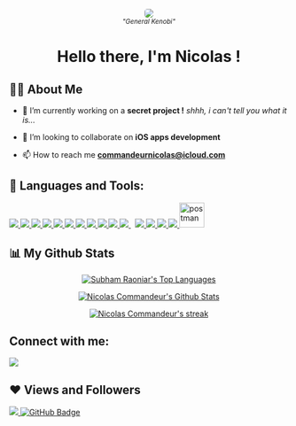 <p align="center">
    <img src="https://media.giphy.com/media/Nx0rz3jtxtEre/giphy.gif" style="border-radius: 5px;">
    <br/>
    <small><i>"General Kenobi"</i></small>
</p>
<h1 align="center">Hello there, I'm Nicolas !</h1>


## 🙋‍♂️ About Me

- 🔭 I’m currently working on a **secret project !** *shhh, i can't tell you what it is...*
<!--
- 🌱 I’m currently learning **IOS app development and Kotlin language !**
-->
- 👯 I’m looking to collaborate on **iOS apps development**

<!--
    - 👨‍💻 All of my projects are available at **[Portfolio : NullPointerException]()**
-->

- 📫 How to reach me **commandeurnicolas@icloud.com**

<!--
    - ⚡ Fun fact **UwU**
-->

## 🚀 Languages and Tools:

<p align="left"> 
    <a href="https://www.apple.com/fr/swift/" target="_blank"> <img src="https://img.icons8.com/color/48/000000/swift.png"/> </a>
    <a href="https://developer.apple.com/xcode/" target="_blank"> <img src="https://img.icons8.com/color/48/null/xcode.png"/> </a>
    <a href="https://git-scm.com/" target="_blank"> <img src="https://img.icons8.com/color/48/000000/git.png"/> </a> 
    <a href="https://www.java.com" target="_blank"> <img src="https://img.icons8.com/color/48/000000/java-coffee-cup-logo.png"/> </a>
    <a href="https://kotlinlang.org/" target="_blank"> <img src="https://img.icons8.com/color/50/000000/kotlin.png"/> </a>
    <a href="https://flutter.dev/" target="_blank"> <img src="https://img.icons8.com/color/50/000000/flutter.png"/> </a>
    <a href="https://developer.mozilla.org/en-US/docs/Web/JavaScript" target="_blank"> <img src="https://img.icons8.com/color/48/000000/javascript.png"/> </a> 
    <a href="https://www.w3.org/html/" target="_blank"> <img src="https://img.icons8.com/color/48/000000/html-5.png"/> </a> 
    <a href="https://www.w3schools.com/css/" target="_blank"> <img src="https://img.icons8.com/color/48/000000/css3.png"/> </a> 
    <a href="https://firebase.google.com/" target="_blank"> <img src="https://img.icons8.com/color/48/000000/firebase.png"/> </a> 
    <a style="padding-right:8px;" href="https://www.mysql.com/" target="_blank"> <img src="https://img.icons8.com/fluent/50/000000/mysql-logo.png"/> </a>
    <a href="" target="_blank"> <img src="https://img.icons8.com/color/48/000000/c-programming.png"/> </a>
    <a href="" target="_blank"> <img src="https://img.icons8.com/color/48/000000/c-plus-plus-logo.png"/> </a>
    <a href="" target="_blank">  </a>
    <a href="https://getbootstrap.com" target="_blank"> <img src="https://img.icons8.com/color/48/000000/bootstrap.png"/> </a>
    <a href="https://www.python.org" target="_blank"> <img src="https://img.icons8.com/color/48/000000/python.png"/> </a> 
    <a href="https://postman.com" target="_blank"> <img src="https://www.vectorlogo.zone/logos/getpostman/getpostman-icon.svg" alt="postman" width="45" height="45"/> </a>   
    <!-- <a href="https://reactjs.org/" target="_blank"> <img src="https://img.icons8.com/color/48/000000/react-native.png"/> </a> -->
    <!-- <a href="https://spring.io/projects/spring-boot" target="_blank"> <img src="https://img.icons8.com/color/48/000000/spring-logo.png"/> </a>  -->
    <!-- <a style="padding-right:8px;" href="https://nodejs.org" target="_blank"> <img src="https://img.icons8.com/color/48/000000/nodejs.png"/> </a>  -->
    <!-- <a href="https://www.mongodb.com/" target="_blank"> <img src="https://raw.githubusercontent.com/devicons/devicon/master/icons/mongodb/mongodb-original-wordmark.svg" alt="mongodb" width="48" height="48"/> </a>  -->
    <!-- <a href="https://www.jenkins.io" target="_blank"> <img src="https://www.vectorlogo.zone/logos/jenkins/jenkins-icon.svg" alt="jenkins" width="48" height="48"/> </a>  -->
    <!-- <a href="https://redux.js.org" target="_blank"> <img src="https://img.icons8.com/color/48/000000/redux.png"/> </a> -->
    <!-- <a href="https://expressjs.com" target="_blank"> <img src="https://raw.githubusercontent.com/devicons/devicon/master/icons/express/express-original-wordmark.svg" alt="express" width="40" height="40"/> </a> -->
</p>

## 📊 My Github Stats
<p align="center">
    <a href="https://github.com/anuraghazra/github-readme-stats">
        <!-- GOTHAM  -->
        <img alt="Subham Raoniar's Top Languages" src="https://github-readme-stats.vercel.app/api/top-langs/?username=CommandeurNicolas&langs_count=8&count_private=true&layout=compact&theme=gotham&hide_border=true" />
        <!-- BUEFY DARK -->
        <!-- <img alt="Subham Raoniar's Top Languages" src="https://github-readme-stats.vercel.app/api/top-langs/?username=CommandeurNicolas&langs_count=6&count_private=true&layout=compact&theme=buefy&hide_border=true&bg_color=1A1B27&text_color=d1d1d1" /> -->
        <!-- DARK -->
        <!-- <img alt="Subham Raoniar's Top Languages" src="https://github-readme-stats.vercel.app/api/top-langs/?username=CommandeurNicolas&langs_count=6&count_private=true&layout=compact&hide_border=true&bg_color=151515&text_color=FDFDFD&title_color=F28701&icon_color=F28701" /> -->
    </a>
</p>
<p align="center">
    <a href="https://github.com/anuraghazra/github-readme-stats">
        <!-- GOTHAM  -->
        <img alt="Nicolas Commandeur's Github Stats" src="https://github-readme-stats.vercel.app/api?username=CommandeurNicolas&show_icons=true&count_private=true&theme=gotham&hide_border=true" />
        <!-- BUEFY DARK -->
        <!-- <img alt="Nicolas Commandeur's Github Stats" src="https://github-readme-stats.vercel.app/api?username=CommandeurNicolas&show_icons=true&count_private=true&theme=buefy&hide_border=true&bg_color=1A1B27&text_color=d1d1d1" /> -->
        <!-- DARK -->
        <!-- <img alt="Nicolas Commandeur's Github Stats" src="https://github-readme-stats.vercel.app/api?username=CommandeurNicolas&show_icons=true&count_private=true&hide_border=true&bg_color=151515&text_color=FDFDFD&title_color=F28701&icon_color=F28701" /> -->
    </a>
</p>
<p align="center">
    <a href="https://github.com/DenverCoder1/github-readme-streak-stats">
        <!-- GOTHAM  -->
        <img alt="Nicolas Commandeur's streak" src="https://github-readme-streak-stats.herokuapp.com/?user=CommandeurNicolas&theme=gotham&hide_border=true&stroke=0000"/>
        <!-- BUEFY DARK  -->
        <!-- <img alt="Nicolas Commandeur's streak" src="https://github-readme-streak-stats.herokuapp.com/?user=CommandeurNicolas&theme=buefy-dark&hide_border=true&stroke=0000"/> -->
        <!-- DARK  -->
        <!-- <img alt="Nicolas Commandeur's streak" src="https://github-readme-streak-stats.herokuapp.com/?user=CommandeurNicolas&theme=dark&hide_border=true&stroke=0000"/> -->
    </a>
</p>
<p align="center">
    <a href="https://github.com/Ashutosh00710/github-readme-activity-graph">
        <!-- GOTHAM  -->
        <!-- <img alt="Nicolas Commandeur's Activity Graph" src="https://activity-graph.herokuapp.com/graph?username=CommandeurNicolas&bg_color=0C1014&color=98D0CD&line=259076&point=98D0CD&hide_border=true" /> -->
        <!-- BUEFY DARK  -->
        <!-- <img alt="Nicolas Commandeur's Activity Graph" src="https://activity-graph.herokuapp.com/graph?username=CommandeurNicolas&bg_color=1A1B27&color=6A4DB9&line=FE3860&point=D0D0D0&hide_border=true" /> -->
        <!-- DARK  -->
        <!-- <img alt="Nicolas Commandeur's Activity Graph" src="https://activity-graph.herokuapp.com/graph?username=CommandeurNicolas&bg_color=151515&color=FDFDFD&line=F28701&point=FFFFFF&hide_border=true" /> -->
    </a>
</p>


## Connect with me:
<p align="left">

<a href = "https://www.linkedin.com/in/nicolas-commandeur-623776215/"><img src="https://img.icons8.com/fluent/48/000000/linkedin.png"/></a>

</p>

## ❤ Views and Followers
<a href="https://github.com/Meghna-DAS/github-profile-views-counter">
    <img src="https://komarev.com/ghpvc/?username=CommandeurNicolas">
</a>
<a href="https://github.com/CommandeurNicolas?tab=followers"><img src="https://img.shields.io/github/followers/CommandeurNicolas?label=Followers&style=social" alt="GitHub Badge"></a>




<!--
**CommandeurNicolas/CommandeurNicolas** is a ✨ _special_ ✨ repository because its `README.md` (this file) appears on your GitHub profile.

Here are some ideas to get you started:

- 🔭 I’m currently working on ...
- 🌱 I’m currently learning ...
- 👯 I’m looking to collaborate on ...
- 🤔 I’m looking for help with ...
- 💬 Ask me about ...
- 📫 How to reach me: ...
- 😄 Pronouns: ...
- ⚡ Fun fact: ...
-->
